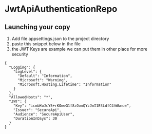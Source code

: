 # JwtApiAuthenticationRepo

## Launching your copy
1. Add file appsettings.json to the project directory 
2. paste this snippet below in the file
3. the JWT Keys are example we can put them in other place for more security

```
{
  "Logging": {
    "LogLevel": {
      "Default": "Information",
      "Microsoft": "Warning",
      "Microsoft.Hosting.Lifetime": "Information"
    }
  },
  "AllowedHosts": "*",
  "JWT": {
    "Key": "icmbKwJcY5+rKOmwG1f8zOomQYzJnI1E3LdfC4hWkno=",
    "Issuer": "SecureApi",
    "Audience": "SecureApiUser",
    "DurationInDays": 30
  }
}

```


